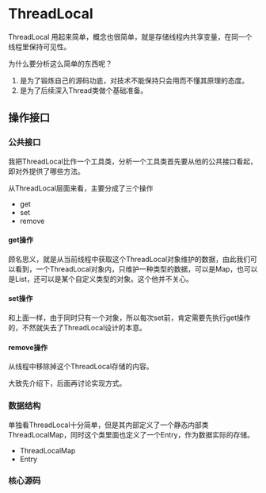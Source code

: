# ThreadLocal

ThreadLocal 用起来简单，概念也很简单，就是存储线程内共享变量，在同一个线程里保持可见性。

为什么要分析这么简单的东西呢？

1. 是为了锻炼自己的源码功底，对技术不能保持只会用而不懂其原理的态度。
2. 是为了后续深入Thread类做个基础准备。

## 操作接口

### 公共接口

我把ThreadLocal比作一个工具类，分析一个工具类首先要从他的公共接口看起，即对外提供了哪些方法。

从ThreadLocal层面来看，主要分成了三个操作

- get
- set
- remove

#### get操作

顾名思义，就是从当前线程中获取这个ThreadLocal对象维护的数据，由此我们可以看到，一个ThreadLocal对象内，只维护一种类型的数据，可以是Map，也可以是List，还可以是某个自定义类型的对象。这个他并不关心。

#### set操作

和上面一样，由于同时只有一个对象，所以每次set前，肯定需要先执行get操作的，不然就失去了ThreadLocal设计的本意。

#### remove操作

从线程中移除掉这个ThreadLocal存储的内容。

大致先介绍下，后面再讨论实现方式。

### 数据结构

单独看ThreadLocal十分简单，但是其内部定义了一个静态内部类ThreadLocalMap，同时这个类里面也定义了一个Entry，作为数据实际的存储。

- ThreadLocalMap
- Entry


### 核心源码

